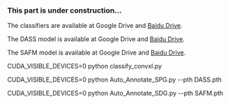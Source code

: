 ### This part is under construction...

The classifiers are available at Google Drive and [Baidu Drive](https://pan.baidu.com/s/1-NidYwgVZUA0Pi0KE3ngGw?pwd=conv).

The DASS model is available at Google Drive and [Baidu Drive](https://pan.baidu.com/s/1lmksoTe2b2xObGkhUbd5-A?pwd=DASS).

The SAFM model is available at Google Drive and [Baidu Drive](https://pan.baidu.com/s/1PnLepP7bAd-8L5NcUGBx4A?pwd=SAFM).


CUDA_VISIBLE_DEVICES=0 python classify_convxl.py

CUDA_VISIBLE_DEVICES=0 python Auto_Annotate_SPG.py --pth DASS.pth

CUDA_VISIBLE_DEVICES=0 python Auto_Annotate_SDG.py --pth SAFM.pth
